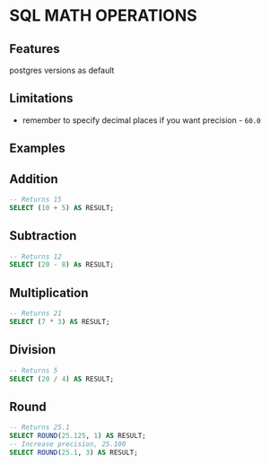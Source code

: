 # SQL MATH OPERATIONS

## Features
postgres versions as default

## Limitations
- remember to specify decimal places if you want precision - `60.0`

## Examples

## Addition
```sql
-- Returns 15
SELECT (10 + 5) AS RESULT;
```

## Subtraction
```sql
-- Returns 12
SELECT (20 - 8) As RESULT;
```

## Multiplication
```sql
-- Returns 21
SELECT (7 * 3) AS RESULT;
```

## Division
```sql
-- Returns 5
SELECT (20 / 4) AS RESULT;
```

## Round
```sql
-- Returns 25.1
SELECT ROUND(25.125, 1) AS RESULT;
-- Increase precision, 25.100
SELECT ROUND(25.1, 3) AS RESULT;
```
